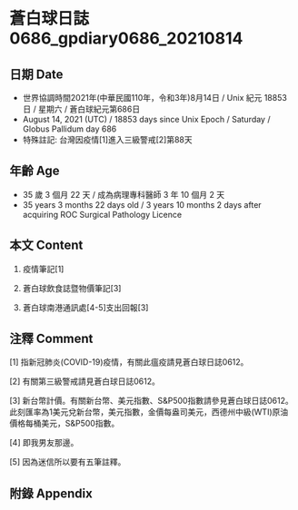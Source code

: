 [_metadata_:encoding]: - "utf-8"
[_metadata_:language]: - "zh-Hant-TW"
[_metadata_:fileformat]: - "markdown"
[_metadata_:MIME_type]: - "text/plain"
[_metadata_:markdown_version]: - "commonmark version 0.29"
[_metadata_:markdown_spec]: - "https://spec.commonmark.org/0.29/"

# 蒼白球日誌0686_gpdiary0686_20210814 #

## 日期 Date ##

* 世界協調時間2021年(中華民國110年，令和3年)8月14日 / Unix 紀元 18853 日 / 星期六 / 蒼白球紀元第686日
* August 14, 2021 (UTC) / 18853 days since Unix Epoch / Saturday / Globus Pallidum day 686
* 特殊註記: 台灣因疫情[1]進入三級警戒[2]第88天

## 年齡 Age ##

* 35 歲 3 個月 22 天 / 成為病理專科醫師 3 年 10 個月 2 天
* 35 years 3 months 22 days old / 3 years 10 months 2 days after acquiring ROC Surgical Pathology Licence

## 本文 Content ##

1. 疫情筆記[1]

    
2. 蒼白球飲食誌暨物價筆記[3]

    
3. 蒼白球南港通訊處[4-5]支出回報[3]

    

## 注釋 Comment ##

[1] 指新冠肺炎(COVID-19)疫情，有關此瘟疫請見蒼白球日誌0612。


[2] 有關第三級警戒請見蒼白球日誌0612。


[3] 新台幣計價。有關新台幣、美元指數、S&P500指數請參見蒼白球日誌0612。此刻匯率為1美元兌新台幣，美元指數，金價每盎司美元，西德州中級(WTI)原油價格每桶美元，S&P500指數。


[4] 即我男友那邊。


[5] 因為迷信所以要有五筆註釋。



## 附錄 Appendix ##

